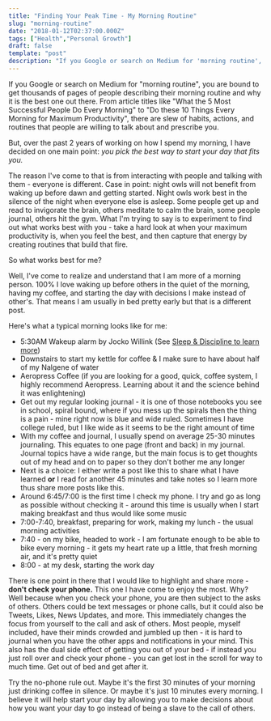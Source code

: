 ```yaml
---
title: "Finding Your Peak Time - My Morning Routine"
slug: "morning-routine"
date: "2018-01-12T02:37:00.000Z"
tags: ["Health","Personal Growth"]
draft: false
template: "post"
description: "If you Google or search on Medium for 'morning routine', you are bound to get thousands of pages of people describing their morning routine and why it is the best one out there. From article titles..."
---
```


If you Google or search on Medium for "morning routine", you are bound to get thousands of pages of people describing their morning routine and why it is the best one out there. From article titles like "What the 5 Most Successful People Do Every Morning" to "Do these 10 Things Every Morning for Maximum Productivity", there are slew of habits, actions, and routines that people are willing to talk about and prescribe you.

But, over the past 2 years of working on how I spend my morning, I have decided on one main point: *you pick the best way to start your day that fits you.*

The reason I've come to that is from interacting with people and talking with them - everyone is different. Case in point: night owls will not benefit from waking up before dawn and getting started. Night owls work best in the silence of the night when everyone else is asleep. Some people get up and read to invigorate the brain, others meditate to calm the brain, some people journal, others hit the gym. What I'm trying to say is to experiment to find out what works best with you - take a hard look at when your maximum productivity is, when you feel the best, and then capture that energy by creating routines that build that fire.

So what works best for me?

Well, I've come to realize and understand that I am more of a morning person. 100% I love waking up before others in the quiet of the morning, having my coffee, and starting the day with decisions I make instead of other's. That means I am usually in bed pretty early but that is a different post.

Here's what a typical morning looks like for me:

- 5:30AM Wakeup alarm by Jocko Willink (See [Sleep & Discipline to learn more](/blog/2018/01/06/using-sleep-full-potential.html))
- Downstairs to start my kettle for coffee & I make sure to have about half of my Nalgene of water
- Aeropress Coffee (if you are looking for a good, quick, coffee system, I highly recommend Aeropress. Learning about it and the science behind it was enlightening)
- Get out my regular looking journal - it is one of those notebooks you see in school, spiral bound, where if you mess up the spirals then the thing is a pain - mine right now is blue and wide ruled. Sometimes I have college ruled, but I like wide as it seems to be the right amount of time
- With my coffee and journal, I usually spend on average 25-30 minutes journaling. This equates to one page (front and back) in my journal. Journal topics have a wide range, but the main focus is to get thoughts out of my head and on to paper so they don't bother me any longer
- Next is a choice: I either write a post like this to share what I have learned **or** I read for another 45 minutes and take notes so I learn more thus share more posts like this.
- Around 6:45/7:00 is the first time I check my phone. I try and go as long as possible without checking it - around this time is usually when I start making breakfast and thus would like some music
- 7:00-7:40, breakfast, preparing for work, making my lunch - the usual morning activities
- 7:40 - on my bike, headed to work - I am fortunate enough to be able to bike every morning - it gets my heart rate up a little, that fresh morning air, and it's pretty quiet
- 8:00 - at my desk, starting the work day

There is one point in there that I would like to highlight and share more - **don't check your phone.** This one I have come to enjoy the most. Why? Well because when you check your phone, you are then subject to the asks of others. Others could be text messages or phone calls, but it could also be Tweets, Likes, News Updates, and more. This immediately changes the focus from yourself to the call and ask of others. Most people, myself included, have their minds crowded and jumbled up then - it is hard to journal when you have the other apps and notifications in your mind. This also has the dual side effect of getting you out of your bed - if instead you just roll over and check your phone - you can get lost in the scroll for way to much time. Get out of bed and get after it.

Try the no-phone rule out. Maybe it's the first 30 minutes of your morning just drinking coffee in silence. Or maybe it's just 10 minutes every morning. I believe it will help start your day by allowing you to make decisions about how you want your day to go instead of being a slave to the call of others.
